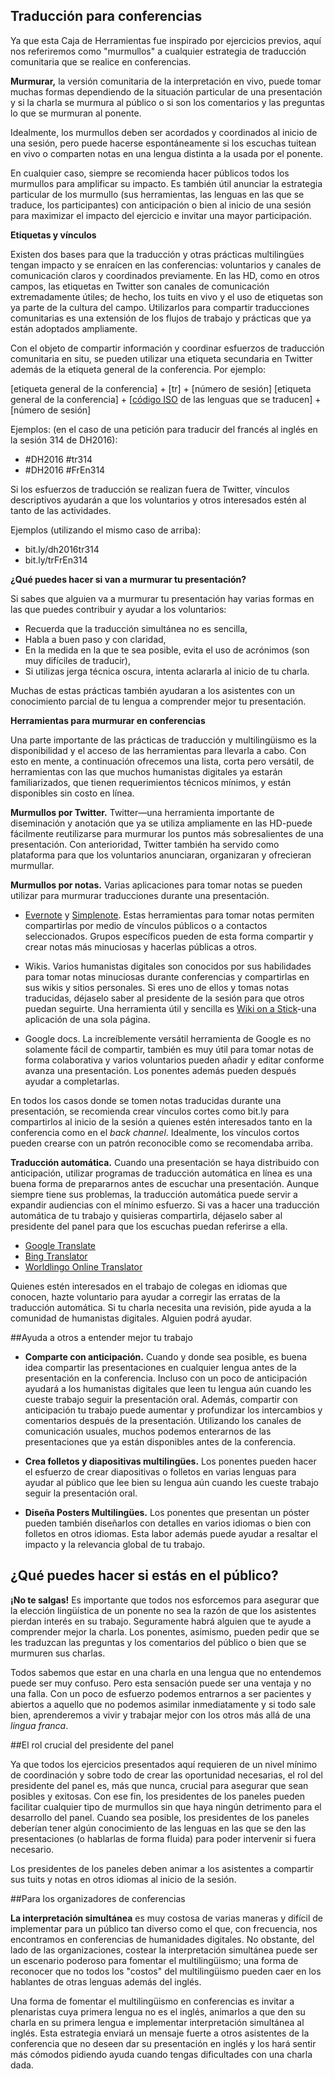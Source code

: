 ## Traducción para conferencias


Ya que esta Caja de Herramientas fue inspirado por ejercicios previos, aquí nos referiremos como "murmullos" a cualquier estrategia de traducción comunitaria que se realice en conferencias. 

**Murmurar,** la versión comunitaria de la interpretación en vivo, puede tomar muchas formas dependiendo de la situación particular de una presentación y si la charla se murmura al público o si son los comentarios y las preguntas lo que se murmuran al ponente.

Idealmente, los murmullos deben ser acordados y coordinados al inicio de una sesión, pero puede hacerse espontáneamente si los escuchas tuitean en vivo o comparten notas en una lengua distinta a la usada por el ponente.

En cualquier caso, siempre se recomienda hacer públicos todos los murmullos para amplificar su impacto. Es también útil anunciar la estrategia particular de los murmullo (sus herramientas, las lenguas en las que se traduce, los participantes) con anticipación o bien al inicio de una sesión para maximizar el impacto del ejercicio e invitar una mayor participación.


**Etiquetas y vínculos**


Existen dos bases para que la traducción y otras prácticas multilingües tengan impacto y se enraícen en las conferencias: voluntarios y canales de comunicación claros y coordinados previamente. En las HD, como en otros campos, las etiquetas en Twitter son canales de comunicación extremadamente útiles; de hecho, los tuits en vivo y el uso de etiquetas son ya parte de la cultura del campo. Utilizarlos para compartir traducciones comunitarias es una extensión de los flujos de trabajo y prácticas que ya están adoptados ampliamente.

Con el objeto de compartir información y coordinar esfuerzos de traducción comunitaria en situ, se pueden utilizar una etiqueta secundaria en Twitter además de la etiqueta general de la conferencia. Por ejemplo:

[etiqueta general de la conferencia] + [tr] + [número de sesión]
[etiqueta general de la conferencia] + [[código ISO](http://www.loc.gov/standards/iso639-2/php/English_list.php) de las lenguas que se traducen] + [número de sesión]

Ejemplos: (en el caso de una petición para traducir del francés al inglés en la sesión 314 de DH2016):

- \#DH2016 \#tr314
- \#DH2016 \#FrEn314

Si los esfuerzos de traducción se realizan fuera de Twitter, vínculos descriptivos ayudarán a que los voluntarios y otros interesados estén al tanto de las actividades.

Ejemplos (utilizando el mismo caso de arriba):

- bit.ly/dh2016tr314
- bit.ly/trFrEn314


**¿Qué puedes hacer si van a murmurar tu presentación?**

Si sabes que alguien va a murmurar tu presentación hay varias formas en las que puedes contribuir y ayudar a los voluntarios:

- Recuerda que la traducción simultánea no es sencilla,
- Habla a buen paso y con claridad,
- En la medida en la que te sea posible, evita el uso de acrónimos (son muy difíciles de traducir),
- Si utilizas jerga técnica oscura, intenta aclararla al inicio de tu charla.

Muchas de estas prácticas también ayudaran a los asistentes con un conocimiento parcial de tu lengua a comprender mejor tu presentación.


**Herramientas para murmurar en conferencias**

Una parte importante de las prácticas de traducción y multilingüismo es la disponibilidad y el acceso de las herramientas para llevarla a cabo. Con esto en mente, a continuación ofrecemos una lista, corta pero versátil, de herramientas con las que muchos humanistas digitales ya estarán familiarizados, que tienen requerimientos técnicos mínimos, y están disponibles sin costo en línea.

**Murmullos por Twitter.** Twitter—una herramienta importante de diseminación y anotación que ya se utiliza ampliamente en las HD-puede fácilmente reutilizarse para murmurar los puntos más sobresalientes de una presentación. Con anterioridad, Twitter también ha servido como plataforma para que los voluntarios anunciaran, organizaran y ofrecieran murmullar.


**Murmullos por notas.** Varias aplicaciones para tomar notas se pueden utilizar para murmurar traducciones durante una presentación.

- [Evernote](https://evernote.com/) y [Simplenote](http://simplenote.com/). Estas herramientas para tomar notas permiten compartirlas por medio de vínculos públicos o a contactos seleccionados. Grupos específicos pueden de esta forma compartir y crear notas más minuciosas y hacerlas públicas a otros.

- Wikis. Varios humanistas digitales son conocidos por sus habilidades para tomar notas minuciosas durante conferencias y compartirlas en sus wikis y sitios personales. Si eres uno de ellos y tomas notas traducidas, déjaselo saber al presidente de la sesión para que otros puedan seguirte. Una herramienta útil y sencilla es [Wiki on a Stick](http://stickwiki.sourceforge.net/)-una aplicación de una sola página.

- Google docs. La increíblemente versátil herramienta de Google es no solamente fácil de compartir, también es muy útil para tomar notas de forma colaborativa y varios voluntarios pueden añadir y editar conforme avanza una presentación. Los ponentes además pueden después ayudar a completarlas.

En todos los casos donde se tomen notas traducidas durante una presentación, se recomienda crear vínculos cortes como bit.ly para compartirlos al inicio de la sesión a quienes estén interesados tanto en la conferencia como en el *back channel*.
Idealmente, los vínculos cortos pueden crearse con un patrón reconocible como se recomendaba arriba.


**Traducción automática.** Cuando una presentación se haya distribuido con anticipación, utilizar programas de traducción automática en línea es una buena forma de prepararnos antes de escuchar una presentación. Aunque siempre tiene sus problemas, la traducción automática puede servir a expandir audiencias con el mínimo esfuerzo. Si vas a hacer una traducción automática de tu trabajo y quisieras compartirla, déjaselo saber al presidente del panel para que los escuchas puedan referirse a ella.

- [Google Translate](https://translate.google.com/)
- [Bing Translator](https://www.bing.com/translator/)
- [Worldlingo Online Translator](http://www.worldlingo.com/en_us/products_services/worldlingo_translator.html)

Quienes estén interesados en el trabajo de colegas en idiomas que conocen, hazte voluntario para ayudar a corregir las erratas de la traducción automática. Si tu charla necesita una revisión, pide ayuda a la comunidad de humanistas digitales. Alguien podrá ayudar.


##Ayuda a otros a entender mejor tu trabajo


- **Comparte con anticipación.** Cuando y donde sea posible, es buena idea compartir las presentaciones en cualquier lengua antes de la presentación en la conferencia. Incluso con un poco de anticipación ayudará a los humanistas digitales que leen tu lengua aún cuando les cueste trabajo seguir la presentación oral. Además, compartir con anticipación tu trabajo puede aumentar y profundizar los intercambios y comentarios después de la presentación. Utilizando los canales de comunicación usuales, muchos podemos enterarnos de las presentaciones que ya están disponibles antes de la conferencia.


- **Crea folletos y diapositivas multilingües.** Los ponentes pueden hacer el esfuerzo de crear diapositivas o folletos en varias lenguas para ayudar al público que lee bien su lengua aún cuando les cueste trabajo seguir la presentación oral.

- **Diseña Posters Multilingües.** Los ponentes que presentan un póster pueden también diseñarlos con detalles en varios idiomas o bien con folletos en otros idiomas. Esta labor además puede ayudar a resaltar el impacto y la relevancia global de tu trabajo. 

## ¿Qué puedes hacer si estás en el público?

**¡No te salgas!** Es importante que todos nos esforcemos para asegurar que la elección lingüística de un ponente no sea la razón de que los asistentes pierdan interés en su trabajo. Seguramente habrá alguien que te ayude a comprender mejor la charla. Los ponentes, asimismo, pueden pedir que se les traduzcan las preguntas y los comentarios del público o bien que se murmuren sus charlas.

Todos sabemos que estar en una charla en una lengua que no entendemos puede ser muy confuso. Pero esta sensación puede ser una ventaja y no una falla. Con un poco de esfuerzo podemos entrarnos a ser pacientes y abiertos a aquello que no podemos asimilar inmediatamente y si todo sale bien, aprenderemos a vivir y trabajar mejor con los otros más allá de una *lingua franca*.

##El rol crucial del presidente del panel

Ya que todos los ejercicios presentados aquí requieren de un nivel mínimo de coordinación y sobre todo de crear las oportunidad necesarias, el rol del presidente del panel es, más que nunca, crucial para asegurar que sean posibles y exitosas. Con ese fin, los presidentes de los paneles pueden facilitar cualquier tipo de murmullos sin que haya ningún detrimento para el desarrollo del panel. Cuando sea posible, los presidentes de los paneles deberían tener algún conocimiento de las lenguas en las que se den las presentaciones (o hablarlas de forma fluida) para poder intervenir si fuera necesario.

Los presidentes de los paneles deben animar a los asistentes a compartir sus tuits y notas en otros idiomas al inicio de la sesión. 


##Para los organizadores de conferencias

**La interpretación simultánea** es muy costosa de varias maneras y difícil de implementar para un público tan diverso como el que, con frecuencia, nos encontramos en conferencias de humanidades digitales. No obstante, del lado de las organizaciones, costear la interpretación simultánea puede ser un escenario poderoso para fomentar el multilingüismo; una forma de reconocer que no todos los "costos" del multilingüismo pueden caer en los hablantes de otras lenguas además del inglés.

Una forma de fomentar el multilingüismo en conferencias es invitar a plenaristas cuya primera lengua no es el inglés, animarlos a que den su charla en su primera lengua e implementar interpretación simultánea al inglés. Esta estrategia enviará un mensaje fuerte a otros asistentes de la conferencia que no deseen dar su presentación en inglés y los hará sentir más cómodos pidiendo ayuda cuando tengas dificultades con una charla dada.
